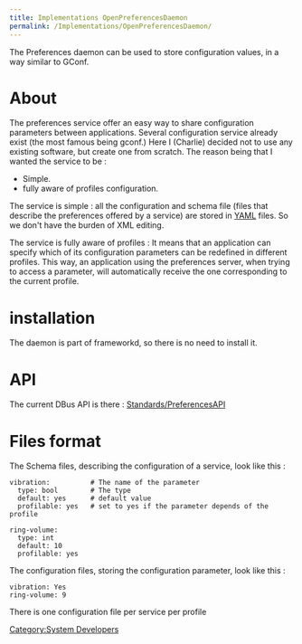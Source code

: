 ```yaml
---
title: Implementations OpenPreferencesDaemon
permalink: /Implementations/OpenPreferencesDaemon/
---
```


The Preferences daemon can be used to store configuration values, in a way similar to GConf.

About
=====

The preferences service offer an easy way to share configuration parameters between applications. Several configuration service already exist (the most famous being gconf.) Here I (Charlie) decided not to use any existing software, but create one from scratch. The reason being that I wanted the service to be :

-   Simple.
-   fully aware of profiles configuration.

The service is simple : all the configuration and schema file (files that describe the preferences offered by a service) are stored in [YAML](http://www.yaml.org/) files. So we don't have the burden of XML editing.

The service is fully aware of profiles : It means that an application can specify which of its configuration parameters can be redefined in different profiles. This way, an application using the preferences server, when trying to access a parameter, will automatically receive the one corresponding to the current profile.

installation
============

The daemon is part of frameworkd, so there is no need to install it.

API
===

The current DBus API is there : [Standards/PreferencesAPI](/Standards/PreferencesAPI "wikilink")

Files format
============

The Schema files, describing the configuration of a service, look like this :

    vibration:          # The name of the parameter
      type: bool        # The type
      default: yes      # default value
      profilable: yes   # set to yes if the parameter depends of the profile

    ring-volume:
      type: int
      default: 10
      profilable: yes

The configuration files, storing the configuration parameter, look like this :

    vibration: Yes
    ring-volume: 9

There is one configuration file per service per profile

[Category:System Developers](/Category:System_Developers "wikilink")